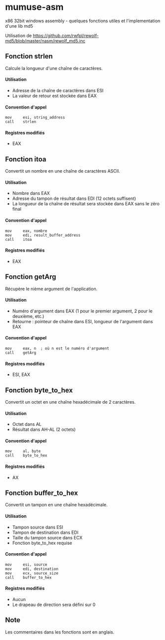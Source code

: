 # mumuse-asm
x86 32bit windows assembly - quelques fonctions utiles et l'implementation d'une lib md5

Utilisation de https://github.com/rwfpl/rewolf-md5/blob/master/nasm/rewolf_md5.inc


Fonction strlen
---------------

Calcule la longueur d'une chaîne de caractères.

#### Utilisation

* Adresse de la chaîne de caractères dans ESI
* La valeur de retour est stockée dans EAX

#### Convention d'appel
```assembly
mov     esi, string_address
call    strlen
```
#### Registres modifiés

* EAX

Fonction itoa
-------------

Convertit un nombre en une chaîne de caractères ASCII.

#### Utilisation

* Nombre dans EAX
* Adresse du tampon de résultat dans EDI (12 octets suffisent)
* La longueur de la chaîne de résultat sera stockée dans EAX sans le zéro final

#### Convention d'appel
```assembly
mov     eax, nombre
mov     edi, result_buffer_address
call    itoa
```
#### Registres modifiés

* EAX

Fonction getArg
---------------

Récupère le nième argument de l'application.

#### Utilisation

* Numéro d'argument dans EAX (1 pour le premier argument, 2 pour le deuxième, etc.)
* Retourne : pointeur de chaîne dans ESI, longueur de l'argument dans EAX

#### Convention d'appel
```assembly
mov     eax, n  ; où n est le numéro d'argument
call    getArg
```
#### Registres modifiés

* ESI, EAX

Fonction byte\_to\_hex
-----------------------

Convertit un octet en une chaîne hexadécimale de 2 caractères.

#### Utilisation

* Octet dans AL
* Résultat dans AH-AL (2 octets)

#### Convention d'appel
```assembly
mov     al, byte
call    byte_to_hex
```
#### Registres modifiés

* AX

Fonction buffer\_to\_hex
-------------------------

Convertit un tampon en une chaîne hexadécimale.

#### Utilisation

* Tampon source dans ESI
* Tampon de destination dans EDI
* Taille du tampon source dans ECX
* Fonction byte\_to\_hex requise

#### Convention d'appel
```assembly
mov     esi, source
mov     edi, destination
mov     ecx, source_size
call    buffer_to_hex
```
#### Registres modifiés

* Aucun
* Le drapeau de direction sera défini sur 0

Note
----

Les commentaires dans les fonctions sont en anglais.